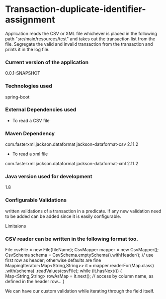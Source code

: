# Transaction-duplicate-identifier-assignment
Application reads the CSV or XML file whichever is placed in the following path "src/main/resources/test" and takes out the transaction list from the file. Segregate the valid and invalid transaction from the transaction and prints it in the log file.  
### Current version of the application
0.0.1-SNAPSHOT
### Technologies used
spring-boot
### External Dependencies used
* To read a CSV file 

### Maven Dependency

<dependency>
			<groupId>com.fasterxml.jackson.dataformat</groupId>
			<artifactId>jackson-dataformat-csv</artifactId>
			<version>2.11.2</version>
		</dependency>

* To read a xml file

<dependency>
			<groupId>com.fasterxml.jackson.dataformat</groupId>
			<artifactId>jackson-dataformat-xml</artifactId>
			<version>2.11.2</version>
		</dependency>

### Java version used for development
1.8

### Configurable Validations

written validations of a transaction in a predicate. If any new validation need to be added can be added since it is easily configurable.

Limitaions

### CSV reader can be written in the following format too.

File csvFile = new File(fileName);
CsvMapper mapper = new CsvMapper();
CsvSchema schema = CsvSchema.emptySchema().withHeader(); // use first row as header; otherwise defaults are fine
MappingIterator<Map<String,String>> it = mapper.readerFor(Map.class)
   .with(schema)
   .readValues(csvFile);
while (it.hasNext()) {
  Map<String,String> rowAsMap = it.next();
  // access by column name, as defined in the header row...
}

We can have our custom validation while iterating through the field itself.

